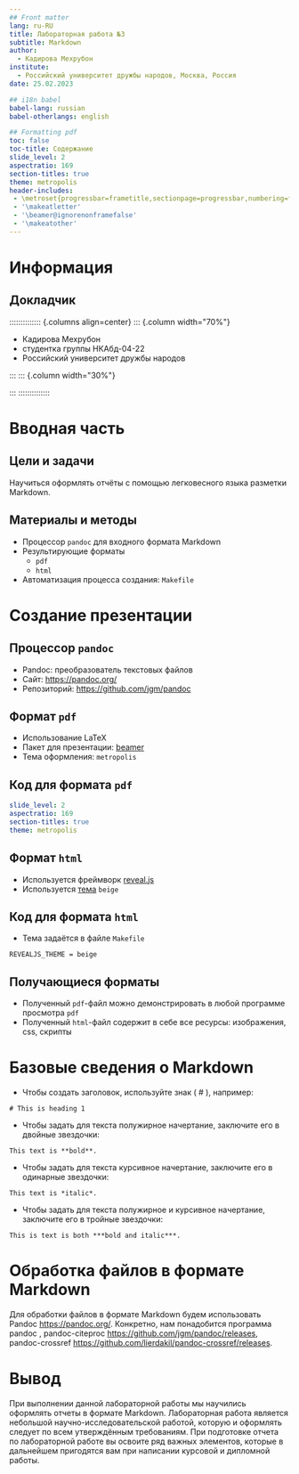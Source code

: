 ```yaml
---
## Front matter
lang: ru-RU
title: Лабораторная работа №3
subtitle: Markdown
author:
  - Кадирова Мехрубон
institute:
  - Российский университет дружбы народов, Москва, Россия
date: 25.02.2023

## i18n babel
babel-lang: russian
babel-otherlangs: english

## Formatting pdf
toc: false
toc-title: Содержание
slide_level: 2
aspectratio: 169
section-titles: true
theme: metropolis
header-includes:
 - \metroset{progressbar=frametitle,sectionpage=progressbar,numbering=fraction}
 - '\makeatletter'
 - '\beamer@ignorenonframefalse'
 - '\makeatother'
---
```


# Информация

## Докладчик

:::::::::::::: {.columns align=center}
::: {.column width="70%"}

  * Кадирова Мехрубон
  * студентка группы НКАбд-04-22
  * Российский университет дружбы народов

:::
::: {.column width="30%"}

:::
::::::::::::::

# Вводная часть

## Цели и задачи

Научиться оформлять отчёты с помощью легковесного языка разметки Markdown.

## Материалы и методы

- Процессор `pandoc` для входного формата Markdown
- Результирующие форматы
	- `pdf`
	- `html`
- Автоматизация процесса создания: `Makefile`

# Создание презентации

## Процессор `pandoc`

- Pandoc: преобразователь текстовых файлов
- Сайт: <https://pandoc.org/>
- Репозиторий: <https://github.com/jgm/pandoc>

## Формат `pdf`

- Использование LaTeX
- Пакет для презентации: [beamer](https://ctan.org/pkg/beamer)
- Тема оформления: `metropolis`

## Код для формата `pdf`

```yaml
slide_level: 2
aspectratio: 169
section-titles: true
theme: metropolis
```

## Формат `html`

- Используется фреймворк [reveal.js](https://revealjs.com/)
- Используется [тема](https://revealjs.com/themes/) `beige`

## Код для формата `html`

- Тема задаётся в файле `Makefile`

```make
REVEALJS_THEME = beige 
```

## Получающиеся форматы

- Полученный `pdf`-файл можно демонстрировать в любой программе просмотра `pdf`
- Полученный `html`-файл содержит в себе все ресурсы: изображения, css, скрипты


# Базовые сведения о Markdown
- Чтобы создать заголовок, используйте знак ( # ), например:
```
# This is heading 1
```

- Чтобы задать для текста полужирное начертание, заключите его в двойные звездочки:
```
This text is **bold**.
```
- Чтобы задать для текста курсивное начертание, заключите его в одинарные звездочки:
```
This text is *italic*.
```
- Чтобы задать для текста полужирное и курсивное начертание, заключите его в тройные
звездочки:
```
This is text is both ***bold and italic***.
```
# Обработка файлов в формате Markdown
Для обработки файлов в формате Markdown будем использовать Pandoc
https://pandoc.org/. Конкретно, нам понадобится программа pandoc ,
pandoc-citeproc https://github.com/jgm/pandoc/releases, pandoc-crossref
https://github.com/lierdakil/pandoc-crossref/releases.

# Вывод
При выполнении данной лабораторной работы мы научились оформлять отчеты в формате Markdown. 
Лабораторная работа является небольшой научно-исследовательской работой, которую
и оформлять следует по всем утверждённым требованиям. При подготовке отчета по лабораторной работе вы освоите ряд важных элементов, которые в дальнейшем пригодятся
вам при написании курсовой и дипломной работы.


